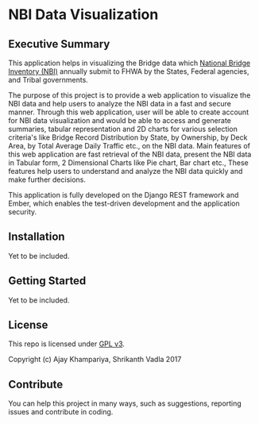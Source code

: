 # NBI Data Visualization 

## Executive Summary

This application helps in visualizing the Bridge data which [National Bridge Inventory (NBI)](https://www.fhwa.dot.gov/bridge/nbi.cfm) annually submit to FHWA by the States, Federal agencies, and Tribal governments.

The purpose of this project is to provide a web application to visualize the NBI data and help users to analyze the NBI data in a fast and secure manner. Through this web application, user will be able to create account for NBI data visualization and would be able to access and generate summaries, tabular representation and 2D charts for various selection criteria's like Bridge Record Distribution by State, by Ownership, by Deck Area, by Total Average Daily Traffic etc., on the NBI data. Main features of this web application are fast retrieval of the NBI data, present the NBI data in Tabular form, 2 Dimensional Charts like Pie chart, Bar chart etc., These features help users to understand and analyze the NBI data quickly and make further decisions.

This application is fully developed on the Django REST framework and Ember, which enables the test-driven development and the application security.

## Installation

Yet to be included. 

## Getting Started

Yet to be included. 

## License
This repo is licensed under [GPL v3](/LICENSE).

Copyright (c) Ajay Khampariya, Shrikanth Vadla 2017

## Contribute

You can help this project in many ways, such as suggestions, reporting issues and contribute in coding.  
